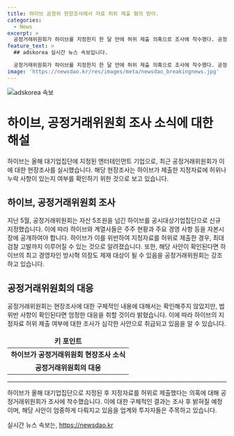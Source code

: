 ```yaml
---
title: 하이브 공정위 현장조사에서 자료 허위 제출 혐의 받아.
categories:
  - News
excerpt: >
  공정거래위원회가 하이브를 지정한지 한 달 만에 허위 제출 의혹으로 조사에 착수했다. 공정위는 하이브 본사에 조사관을 파견해 지정자료를 확보 중이며, 해당 자료에 허위나 누락된 내용이 있는지 확인할 예정이다. 이에 대한 제재 수위는 최대 검찰 고발까지 이를 수 있다. 향후 하이브의 자료 누락이나 허위 제출이 확인되면 방시혁 의장이 제재 대상이 될 수 있다는 얘기도 나왔다. 관련하여 공정위는 “법 위반 사항이 있다면 엄정 대응할 것”이라고 밝혔다.
feature_text: >
  ## adskorea 실시간 뉴스 속보입니다.

  공정거래위원회가 하이브를 지정한지 한 달 만에 허위 제출 의혹으로 조사에 착수했다. 공정위는 하이브 본사에 조사관을 파견해 지정자료를 확보 중이며, 해당 자료에 허위나 누락된 내용이 있는지 확인할 예정이다. 이에 대한 제재 수위는 최대 검찰 고발까지 이를 수 있다. 향후 하이브의 자료 누락이나 허위 제출이 확인되면 방시혁 의장이 제재 대상이 될 수 있다는 얘기도 나왔다. 관련하여 공정위는 “법 위반 사항이 있다면 엄정 대응할 것”이라고 밝혔다.
image: 'https://newsdao.kr/res/images/meta/newsdao_breakingnews.jpg'
---
```


<p><img src="https://newsdao.kr/res/images/meta/newsdao_breakingnews.jpg" alt="adskorea 속보" /></p>

<h1>하이브, 공정거래위원회 조사 소식에 대한 해설</h1>

<p data-ke-size="size16">하이브는 올해 대기업집단에 지정된 엔터테인먼트 기업으로, 최근 공정거래위원회가 이에 대한 현장조사를 실시했습니다. 해당 현장조사는 하이브가 제출한 지정자료에 허위나 누락 사항이 있는지 여부를 확인하기 위한 것으로 보고 있습니다.</p>

<h2 data-ke-size="size26">하이브, 공정거래위원회 조사</h2>

<p data-ke-size="size16">지난 5월, 공정거래위원회는 자산 5조원을 넘긴 하이브를 공시대상기업집단으로 신규 지정했습니다. 이에 따라 하이브와 계열사들은 주주 현황과 주요 경영 사항 등을 자본시장에 공개하여야 합니다. 하이브가 이를 위반하여 지정자료를 허위로 제출한 경우, 최대 검찰 고발까지 이루어질 수 있는 것으로 알려졌습니다. 또한, 해당 사안이 확인된다면 하이브의 최고 경영자인 방시혁 의장도 제재 대상이 될 수 있음을 공정거래위원회는 강조하고 있습니다.</p>

<h2 data-ke-size="size26">공정거래위원회의 대응</h2>

<p data-ke-size="size16">공정거래위원회는 현장조사에 대한 구체적인 내용에 대해서는 확인해주지 않았지만, 법 위반 사항이 확인된다면 엄정한 대응을 취할 것이라 밝혔습니다. 이에 따라 하이브의 지정자료 허위 제출 여부에 대한 조사가 심각한 사안으로 취급되고 있음을 알 수 있습니다.</p>

<table>
    <thead>
        <tr>
            <td style="text-align: center; height: 17px;"><b>키 포인트</b></td>
        </tr>
    </thead>
    <tbody>
        <tr>
            <td style="text-align: center; height: 17px;"><b>하이브가 공정거래위원회 현장조사 소식</b></td>
        </tr>
        <tr>
            <td style="text-align: center; height: 17px;"><b>공정거래위원회의 대응</b></td>
        </tr>
    </tbody>
</table>

<hr>

<p data-ke-size="size16">하이브가 올해 대기업집단으로 지정된 후 지정자료를 허위로 제출했다는 의혹에 대해 공정거래위원회가 조사에 착수했습니다. 이에 대한 구체적인 결과는 조사 후 밝혀질 예정이며, 해당 사안이 엄중하게 다뤄지고 있음을 업계와 투자자들은 주목하고 있습니다.</p>
실시간 뉴스 속보는, <a href="https://newsdao.kr" rel="dofollow">https://newsdao.kr</a>


